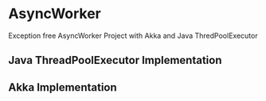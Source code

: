 AsyncWorker
===========

Exception free AsyncWorker Project with Akka and Java ThredPoolExecutor

## Java ThreadPoolExecutor Implementation

## Akka Implementation
